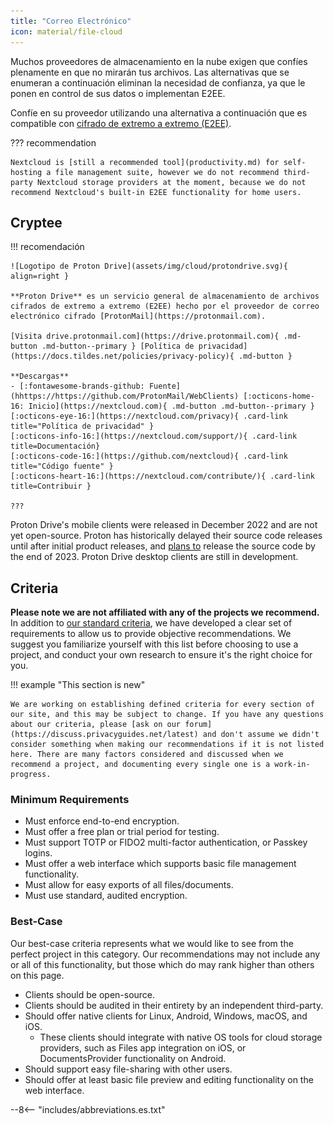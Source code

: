 ```yaml
---
title: "Correo Electrónico"
icon: material/file-cloud
---
```


Muchos proveedores de almacenamiento en la nube exigen que confíes plenamente en que no mirarán tus archivos. Las alternativas que se enumeran a continuación eliminan la necesidad de confianza, ya que le ponen en control de sus datos o implementan E2EE.

Confíe en su proveedor utilizando una alternativa a continuación que es compatible con [cifrado de extremo a extremo (E2EE)](https://es.wikipedia.org/wiki/Cifrado_de_extremo_a_extremo).

??? recommendation

    Nextcloud is [still a recommended tool](productivity.md) for self-hosting a file management suite, however we do not recommend third-party Nextcloud storage providers at the moment, because we do not recommend Nextcloud's built-in E2EE functionality for home users.

## Cryptee

!!! recomendación

    ![Logotipo de Proton Drive](assets/img/cloud/protondrive.svg){ align=right }
    
    **Proton Drive** es un servicio general de almacenamiento de archivos cifrados de extremo a extremo (E2EE) hecho por el proveedor de correo electrónico cifrado [ProtonMail](https://protonmail.com).
    
    [Visita drive.protonmail.com](https://drive.protonmail.com){ .md-button .md-button--primary } [Política de privacidad](https://docs.tildes.net/policies/privacy-policy){ .md-button }
    
    **Descargas**
    - [:fontawesome-brands-github: Fuente](hhttps://https://github.com/ProtonMail/WebClients) [:octicons-home-16: Inicio](https://nextcloud.com){ .md-button .md-button--primary }
    [:octicons-eye-16:](https://nextcloud.com/privacy){ .card-link title="Política de privacidad" }
    [:octicons-info-16:](https://nextcloud.com/support/){ .card-link title=Documentación}
    [:octicons-code-16:](https://github.com/nextcloud){ .card-link title="Código fuente" }
    [:octicons-heart-16:](https://nextcloud.com/contribute/){ .card-link title=Contribuir }
    
    ???

Proton Drive's mobile clients were released in December 2022 and are not yet open-source. Proton has historically delayed their source code releases until after initial product releases, and [plans to](https://www.reddit.com/r/ProtonDrive/comments/zf14i8/comment/izdwmme/?utm_source=share&utm_medium=web2x&context=3) release the source code by the end of 2023. Proton Drive desktop clients are still in development.

## Criteria

**Please note we are not affiliated with any of the projects we recommend.** In addition to [our standard criteria](about/criteria.md), we have developed a clear set of requirements to allow us to provide objective recommendations. We suggest you familiarize yourself with this list before choosing to use a project, and conduct your own research to ensure it's the right choice for you.

!!! example "This section is new"

    We are working on establishing defined criteria for every section of our site, and this may be subject to change. If you have any questions about our criteria, please [ask on our forum](https://discuss.privacyguides.net/latest) and don't assume we didn't consider something when making our recommendations if it is not listed here. There are many factors considered and discussed when we recommend a project, and documenting every single one is a work-in-progress.

### Minimum Requirements

- Must enforce end-to-end encryption.
- Must offer a free plan or trial period for testing.
- Must support TOTP or FIDO2 multi-factor authentication, or Passkey logins.
- Must offer a web interface which supports basic file management functionality.
- Must allow for easy exports of all files/documents.
- Must use standard, audited encryption.

### Best-Case

Our best-case criteria represents what we would like to see from the perfect project in this category. Our recommendations may not include any or all of this functionality, but those which do may rank higher than others on this page.

- Clients should be open-source.
- Clients should be audited in their entirety by an independent third-party.
- Should offer native clients for Linux, Android, Windows, macOS, and iOS.
    - These clients should integrate with native OS tools for cloud storage providers, such as Files app integration on iOS, or DocumentsProvider functionality on Android.
- Should support easy file-sharing with other users.
- Should offer at least basic file preview and editing functionality on the web interface.

--8<-- "includes/abbreviations.es.txt"
